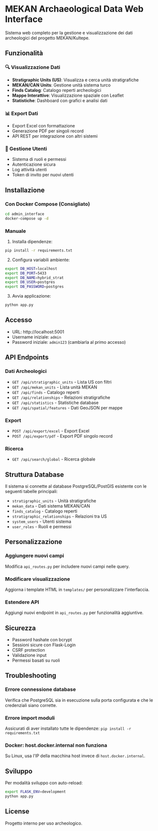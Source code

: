 # MEKAN Archaeological Data Web Interface

Sistema web completo per la gestione e visualizzazione dei dati archeologici del progetto MEKAN/Kultepe.

## Funzionalità

### 🔍 Visualizzazione Dati
- **Stratigraphic Units (US)**: Visualizza e cerca unità stratigrafiche
- **MEKAN/CAN Units**: Gestione unità sistema turco
- **Finds Catalog**: Catalogo reperti archeologici
- **Mappe Interattive**: Visualizzazione spaziale con Leaflet
- **Statistiche**: Dashboard con grafici e analisi dati

### 📊 Export Dati
- Export Excel con formattazione
- Generazione PDF per singoli record
- API REST per integrazione con altri sistemi

### 🔐 Gestione Utenti
- Sistema di ruoli e permessi
- Autenticazione sicura
- Log attività utenti
- Token di invito per nuovi utenti

## Installazione

### Con Docker Compose (Consigliato)

```bash
cd admin_interface
docker-compose up -d
```

### Manuale

1. Installa dipendenze:
```bash
pip install -r requirements.txt
```

2. Configura variabili ambiente:
```bash
export DB_HOST=localhost
export DB_PORT=5433
export DB_NAME=hybrid_strat
export DB_USER=postgres
export DB_PASSWORD=postgres
```

3. Avvia applicazione:
```bash
python app.py
```

## Accesso

- URL: http://localhost:5001
- Username iniziale: `admin`
- Password iniziale: `admin123` (cambiarla al primo accesso)

## API Endpoints

### Dati Archeologici
- `GET /api/stratigraphic_units` - Lista US con filtri
- `GET /api/mekan_units` - Lista unità MEKAN
- `GET /api/finds` - Catalogo reperti
- `GET /api/relationships` - Relazioni stratigrafiche
- `GET /api/statistics` - Statistiche database
- `GET /api/spatial/features` - Dati GeoJSON per mappe

### Export
- `POST /api/export/excel` - Export Excel
- `POST /api/export/pdf` - Export PDF singolo record

### Ricerca
- `GET /api/search/global` - Ricerca globale

## Struttura Database

Il sistema si connette al database PostgreSQL/PostGIS esistente con le seguenti tabelle principali:
- `stratigraphic_units` - Unità stratigrafiche
- `mekan_data` - Dati sistema MEKAN/CAN
- `finds_catalog` - Catalogo reperti
- `stratigraphic_relationships` - Relazioni tra US
- `system_users` - Utenti sistema
- `user_roles` - Ruoli e permessi

## Personalizzazione

### Aggiungere nuovi campi
Modifica `api_routes.py` per includere nuovi campi nelle query.

### Modificare visualizzazione
Aggiorna i template HTML in `templates/` per personalizzare l'interfaccia.

### Estendere API
Aggiungi nuovi endpoint in `api_routes.py` per funzionalità aggiuntive.

## Sicurezza

- Password hashate con bcrypt
- Sessioni sicure con Flask-Login
- CSRF protection
- Validazione input
- Permessi basati su ruoli

## Troubleshooting

### Errore connessione database
Verifica che PostgreSQL sia in esecuzione sulla porta configurata e che le credenziali siano corrette.

### Errore import moduli
Assicurati di aver installato tutte le dipendenze: `pip install -r requirements.txt`

### Docker: host.docker.internal non funziona
Su Linux, usa l'IP della macchina host invece di `host.docker.internal`.

## Sviluppo

Per modalità sviluppo con auto-reload:
```bash
export FLASK_ENV=development
python app.py
```

## License

Progetto interno per uso archeologico.